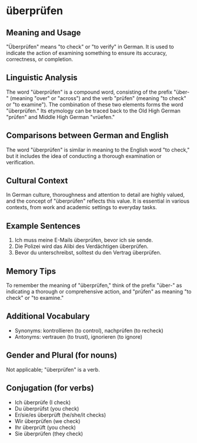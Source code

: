 # überprüfen
## Meaning and Usage
"Überprüfen" means "to check" or "to verify" in German. It is used to indicate the action of examining something to ensure its accuracy, correctness, or completion.

## Linguistic Analysis
The word "überprüfen" is a compound word, consisting of the prefix "über-" (meaning "over" or "across") and the verb "prüfen" (meaning "to check" or "to examine"). The combination of these two elements forms the word "überprüfen." Its etymology can be traced back to the Old High German "prūfen" and Middle High German "vrüefen."

## Comparisons between German and English
The word "überprüfen" is similar in meaning to the English word "to check," but it includes the idea of conducting a thorough examination or verification.

## Cultural Context
In German culture, thoroughness and attention to detail are highly valued, and the concept of "überprüfen" reflects this value. It is essential in various contexts, from work and academic settings to everyday tasks.

## Example Sentences
1. Ich muss meine E-Mails überprüfen, bevor ich sie sende.
2. Die Polizei wird das Alibi des Verdächtigen überprüfen.
3. Bevor du unterschreibst, solltest du den Vertrag überprüfen.

## Memory Tips
To remember the meaning of "überprüfen," think of the prefix "über-" as indicating a thorough or comprehensive action, and "prüfen" as meaning "to check" or "to examine."

## Additional Vocabulary
- Synonyms: kontrollieren (to control), nachprüfen (to recheck)
- Antonyms: vertrauen (to trust), ignorieren (to ignore)

## Gender and Plural (for nouns)
Not applicable; "überprüfen" is a verb.

## Conjugation (for verbs)
- Ich überprüfe (I check)
- Du überprüfst (you check)
- Er/sie/es überprüft (he/she/it checks)
- Wir überprüfen (we check)
- Ihr überprüft (you check)
- Sie überprüfen (they check)